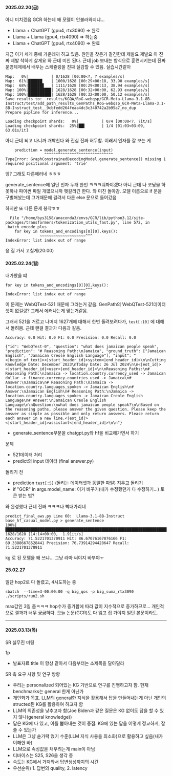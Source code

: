 #### 2025.02.20(금)
아니 미치겠음 GCR 하는데 왜 모델이 안불러와지냐...
* Llama + ChatGPT (gpu4, rtx3090) => 완료
* Llama + Llama (gpu4, rtx4090) => 하는중
* Llama + ChatGPT (gpu4, rtx4090) => 완료

지금 이거 세개 중에 가운데꺼 하고 있음. 원인을 찾은거 같긴한데 제발요 제발요 아 진짜 제발 착하게 살게요
와 근데 미친 된다. 근데 job 보내는 방식으로 훈련시키는데 진짜 운영체제에서 배우는 스케쥴링을 진짜 실감할 수 있음. 실습시간같아
```text
Map:   0%|          | 0/1628 [00:00<?, ? examples/s]
Map:  61%|██████▏   | 1000/1628 [00:29<00:18, 33.90 examples/s]
Map:  68%|██████▊   | 1111/1628 [00:29<00:13, 38.94 examples/s]
Map: 100%|██████████| 1628/1628 [00:32<00:00, 62.93 examples/s]
Map: 100%|██████████| 1628/1628 [00:32<00:00, 50.12 examples/s]
Save results to:  results/KGQA/RoG-webqsp/GCR-Meta-Llama-3.1-8B-Instruct/test/add_path_results_GenPaths_RoG-webqsp_GCR-Meta-Llama-3.1-8B-Instruct_test__9cbfedd264feaa4dc3c340742a2b95a7_no_dup
Prepare pipline for inference...

Loading checkpoint shards:   0%|          | 0/4 [00:00<?, ?it/s]
Loading checkpoint shards:  25%|██▌       | 1/4 [01:03<03:09, 63.01s/it]
```

아니 근데 되고 나니까 개빡친다 와 진심 진짜 허무함. 이래서 인자를 잘 보는 게

```text
    prediction = model.generate_sentence(input)
                 ^^^^^^^^^^^^^^^^^^^^^^^^^^^^^^
TypeError: GraphConstrainedDecodingModel.generate_sentence() missing 1 required positional argument: 'trie'
```
엥? 그래도 다른에러네 ㅎㅎㅎ

generate_sentence에 일단 인자 두개 한번 ㅋㅋㅋ줘봐야겠다
아니 근데 나 코딩을 하 못하나 파이썬 파일 개많으니까 헷갈리긴 한다.
와 미친 돌아감. 모델 이름으로 if 문을 구별해놨는데 그거때문에 걸려서 다른 else 문으로 들어갔음

하지만 또 다른 문제 봉착ㅎㅎ
```text
  File "/home/bys3158/anaconda3/envs/GCR/lib/python3.12/site-packages/transformers/tokenization_utils_fast.py", line 572, in _batch_encode_plus
    for key in tokens_and_encodings[0][0].keys():
               ~~~~~~~~~~~~~~~~~~~~^^^
IndexError: list index out of range
```
응 집 가서 고칠게(20:00)

#### 2025.02.24(월)
내가봤을 떄 
```
for key in tokens_and_encodings[0][0].keys():
               ~~~~~~~~~~~~~~~~~~~~^^^
IndexError: list index out of range
```
이 문제는 WebQTest-521 때문에 그러는거 같음. GenPath의 WebQTest-521데이터셋이 없걸랑? 그래서 에러나는게 맞는거같음.

그래서 521을 거르고 나머지 1627개에 대해서 한번 돌려보려다가, `test[:10]` 에 대해서 돌려봄. 근데 왠걸 결과가 다음과 같음.

```text
Accuracy: 0.0 Hit: 0.0 F1: 0.0 Precision: 0.0 Recall: 0.0
```

```text
{"id": "WebQTest-0", "question": "what does jamaican people speak", "prediction": "# Reasoning Path:\nJamaica", "ground_truth": ["Jamaican English", "Jamaican Creole English Language"], "input": "<|begin_of_text|><|start_header_id|>system<|end_header_id|>\n\nCutting Knowledge Date: December 2023\nToday Date: 26 Jul 2024\n\n<|eot_id|><|start_header_id|>user<|end_header_id|>\n\nReasoning Paths:\n# Reasoning Path:\nJamaica -> location.country.currency_used -> Jamaican dollar -> finance.currency.countries_used -> Jamaica\n# Answer:\nJamaica\n# Reasoning Path:\nJamaica -> location.country.languages_spoken -> Jamaican English\n# Answer:\nJamaican English\n# Reasoning Path:\nJamaica -> location.country.languages_spoken -> Jamaican Creole English Language\n# Answer:\nJamaican Creole English Language\n\nQuestion:\nwhat does jamaican people speak?\n\nBased on the reasoning paths, please answer the given question. Please keep the answer as simple as possible and only return answers. Please return each answer in a new line.<|eot_id|><|start_header_id|>assistant<|end_header_id|>\n\n"}
```

* generate_sentence부분을 chatgpt.py와 hf을 비교해가면서 하기


문제
* 521데이터 처리
* predict의 input 데이터 (final answer.py)


돌리기 전
* prediction `test[:5]` (돌리는 데이터셋과 동일한 파일) 지우고 돌리기
* if "GCR" in args.model_name: 이거 바꾸기(내가 수정했던거 다 수정하기...) 토큰 받는 법?

와 완성했다 근데 진짜 ㅋㅋㅋ나 빡대가리네
```text
predict_final_aws.py Line 60:  Llama-3.1-8B-Instruct
base_hf_casual_model.py > generate_sentence
100%|██████████████████████████████████████████████████████████████████████████████████████████████████████████████████████████████████████████████████████████████| 1628/1628 [14:14<00:00,  1.91it/s]
Accuracy: 71.5221701370911 Hit: 86.67076167076166 F1: 69.33886678528441 Precision: 76.73914294428647 Recall: 71.5221701370911
```
kg 로 된 모델을 왜 쓰냐... 그냥 라마 써야지 바부야ㅜ

#### 25.02.27
일단 hop2로 다 돌렸고, 4시도하는 중
```text
sbatch  --time=3-00:00:00 -q big_qos -p big_suma_rtx3090 ./scripts/run2.sh
```
max값인 3일 줌ㅋㅋㅋ hop수가 증가함에 따라 값이 지수적으로 증가하므로...
개인적으로 결과가 너무 궁금하다.
오늘 논문(GCR)도 다 읽고 집 가야지 일단 본문이라도.
***
#### 2025.03.13(목)
SR 실무진 미팅

1p
* 발표자료 title 이 항상 같아서 다음부터는 소제목을 달아달라

SR 측 요구 사항 및 연구 방향
* 우리는 personalized 되어있는 KG 기반으로 연구를 진행하고자 함. 현재 benchmarks는 general 한게 아닌가
* 개인화가 목표. LLM의 general한 지식을 활용해서 답을 만들어내는게 아닌 개인의 structed된 KG를 활용하여 하고자 함
* LLM의 의존성을 낮추고자 함(Joe Biden과 같은 질문은 KG 없이도 답을 할 수 있지 않나(general knowledge))
* 답은 KG에 다 있고, 이를 뽑아내는 것이 중점. KG에 있는 답을 어떻게 정교하게, 잘 줄 수 있는가
* LLM은 그냥 숟가락 얹기 수준(LLM 지식 사용을 최소화)으로 활용하고 싶음(내가 이해한 바)
* LLM으로 속성값을 채우려는게 main이 아님
* 디바이스는 S25, S26을 생각 중
* 속도는 KG에서 가져와서 답변생성까지의 시간
* 우선순위) 1. 답변의 quality, 2. latency